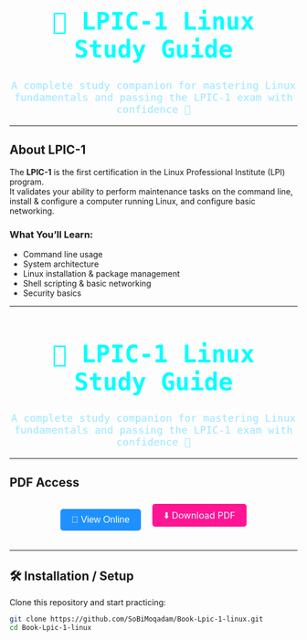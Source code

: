 <div align="center">

<h1 style="font-family:monospace; color:#00FFFF; font-size:42px;">
🐧 LPIC-1 Linux Study Guide
</h1>

<p style="font-family:monospace; font-size:18px; color:#9be7ff;">
A complete study companion for mastering Linux fundamentals and passing the LPIC-1 exam with confidence 🚀
</p>

</div>

---

## About LPIC-1
The **LPIC-1** is the first certification in the Linux Professional Institute (LPI) program.  
It validates your ability to perform maintenance tasks on the command line, install & configure a computer running Linux, and configure basic networking.

### What You’ll Learn:
- Command line usage  
- System architecture  
- Linux installation & package management  
- Shell scripting & basic networking  
- Security basics  

---

<div align="center">

<h1 style="font-family:monospace; color:#00FFFF; font-size:42px;">
🐧 LPIC-1 Linux Study Guide
</h1>

<p style="font-family:monospace; font-size:18px; color:#9be7ff;">
A complete study companion for mastering Linux fundamentals and passing the LPIC-1 exam with confidence 🚀
</p>

</div>

---

## PDF Access

<div align="center" style="margin:20px 0; display:flex; justify-content:center; gap:20px; flex-wrap:wrap;">

<!-- View Online Button -->
<button onclick="document.getElementById('pdfViewer').style.display='block';" 
        style="padding:10px 20px; font-size:16px; background-color:#1E90FF; color:white; border:none; border-radius:5px; cursor:pointer;">
    📖 View Online
</button>

<!-- Download Button -->
<a href="https://github.com/SoBiMoqadam/Book-Lpic-1-linux/raw/main/LPIC-1-Linux.pdf" target="_blank"
   style="padding:10px 20px; font-size:16px; background-color:#FF1493; color:white; text-decoration:none; border-radius:5px;">
    ⬇️ Download PDF
</a>

</div>

<!-- PDF Viewer -->
<div id="pdfViewer" style="display:none; text-align:center; margin-top:20px;">
    <iframe 
        src="https://docs.google.com/gview?url=https://github.com/SoBiMoqadam/Book-Lpic-1-linux/raw/main/LPIC-1-Linux.pdf&embedded=true" 
        width="80%" 
        height="600px" 
        style="border:1px solid #ccc;">
    </iframe>
</div>


---

## 🛠 Installation / Setup
Clone this repository and start practicing:

```bash
git clone https://github.com/SoBiMoqadam/Book-Lpic-1-linux.git
cd Book-Lpic-1-linux
